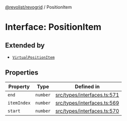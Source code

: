 [@revolist/revogrid](README.md) / PositionItem

# Interface: PositionItem

## Extended by

- [`VirtualPositionItem`](Interface.VirtualPositionItem.md)

## Properties

| Property | Type | Defined in |
| ------ | ------ | ------ |
| `end` | `number` | [src/types/interfaces.ts:571](https://github.com/revolist/revogrid/blob/684eab34b16e993178d736466d35507eda9850cd/src/types/interfaces.ts#L571) |
| `itemIndex` | `number` | [src/types/interfaces.ts:569](https://github.com/revolist/revogrid/blob/684eab34b16e993178d736466d35507eda9850cd/src/types/interfaces.ts#L569) |
| `start` | `number` | [src/types/interfaces.ts:570](https://github.com/revolist/revogrid/blob/684eab34b16e993178d736466d35507eda9850cd/src/types/interfaces.ts#L570) |
